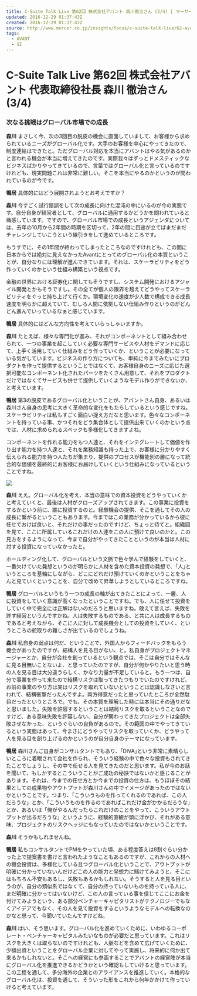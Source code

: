 ```yaml
---
title: C-Suite Talk Live 第62回 株式会社アバント 森川徹治さん (3/4) | マーサージャパン
updated: 2016-12-29 01:37:43Z
created: 2016-12-29 01:37:43Z
source: http://www.mercer.co.jp/insights/focus/c-suite-talk-live/62-avant-03.html
tags:
  - AVANT
  - SI
---
```


#  C-Suite Talk Live 第62回 株式会社アバント 代表取締役社長 森川 徹治さん (3/4)

### 次なる挑戦はグローバル市場での成長

**森川** まさしく今、次の3回目の脱皮の機会に直面していまして、お客様から求められているニーズがグローバル化です。大手のお客様を中心にやってきたので、制度連結はできたと。ただグローバル対応を本当にアバントはやる気があるのかと言われる機会が本当に増えてきたのです。実際我々はずっとドメスティックなビジネスばかりやってきているので、言葉ではグローバル化と言っているのですけれども、現実問題これは非常に難しい。そこを本当にやるのかというのが問われているのが今です。

**鴨居** 具体的にはどう展開されようとお考えですか？

**森川** 今すごく試行錯誤をして次の成長に向けた混沌の中にいるのが今の実態です。自分自身が経営者として、グローバルに通用するかどうかを問われていると痛感しています。ですので、グローバル市場での成長というアジェンダについては、去年の10月から2年間の時期を区切って、2年の間に目途が立てばまだまだチャレンジしていこうという線引きをして進めているところです。

もうすでに、その1年間が終わってしまったところなのですけれども、この間に日本からでは絶対に見えなかったAvantにとってのグローバル化の本質ということが、自分なりには理解が進んできています。それは、スケーラビリティをどう作っていくのかという仕組み構築という視点です。

金融の世界における証券化に関してもそうですし、システム開発におけるアジャイル開発とかもそうですし。その全てが個人の限界を超えてどうやってスケーラビリティをぐっと持ち上げて行くか。環境変化の速度が少人数で構成できる成長速度を明らかに超えていて、むしろ人間に依拠しない仕組み作りというのがどんどん進んでいっているなぁと感じています。

**鴨居** 具体的にはどんな方向性を考えていらっしゃいますか。

**森川** たとえば、様々な専門化が進み、それがコンポーネントとして組み合わせられて、一つの事業を起こしていく必要な専門サービスや人材をデマンドに応じて、上手く活用していく仕組みをどう作っていくか、ということが必要になっている気がしています。ビジネスの作り方についても、単純に今までみたいにプロダクトを作って提供するということではなくて、お客様自身のニーズに応じた選択可能なコンポーネント化されたパーツをたくさん用意して、それをプロダクトだけではなくてサービスも併せて提供していくようなモデル作りができないか、と考えています。

**鴨居** 第3の脱皮であるグローバル化ということが、アバントさん自身、あるいは森川さん自身の思考に大きく革命的な変化をもたらしているという感じですね。スケーラビリティは私もすごく面白い捉え方だなと思います。色々なコンポーネントを持っている事、かつそれをどう集合体として提供出来ていくのかという点では、人材に求められるスペックも多様化してきますよね。

コンポーネントを作れる能力をもつ人達と、それをインテグレートして価値を作り出す能力を持つ人達と、それを業務知識も持った上で、お客様に分かりやすく伝えられる能力を持つ人たちが集まり、提供のプロセスが機能別の層になって統合的な価値を最終的にお客様にお届けしていくという仕組みになっているということですね。

![](../_resources/11a988ef9ef972e8c801f3e5ca5cae53.jpg)

**森川** ええ。グローバル化を考え、本当の意味での資本投資をどうやっていくかと考えていくと、最後は人材がクローズアップされてきます。この事業に投資をするかという前に、誰に投資するのと。経験機会の提供、そこを通してその人の成長に繋がるということもあります。今まではこの業務が分かっているから彼に任せておけば良いと、それだけの事だったのですけど、ちょっと待てと。組織図を見て、ここに所属しているこれだけの人達をこの人に預けて良いのかと。この見方をするようになって、今まで自分がやってきたことというのが本当は人材に対する投資になっていなかったと。

ホールディング化して、グローバルという文脈で色々学んで経験をしていくと、一番欠けていた発想というのが明らかに人材を含めた資本投資の発想で、｢人｣というところを基軸にしながら、どこにどれだけ預けていくのかということをちゃんと見ていくということを、自分で改めて昇華しようとしているところですね。

**鴨居** グローバルというもう一つの成長の軸が出てきたことによって、一層、人に投資をしていく意識が高くなったということですね。でも、人に任せて投資をしていく中で完全には正解はないのだろうと思いますね。敢えて言えば、失敗を許す経営というんですかね。人は失敗するものである、と共に人は成長するものであると考えながら、そこに人に対して成長機会としての投資をしていく、というところの舵取りの難しさが出ているのでしょうね。

**森川** 私自身の弱点は何だ、ということで、外国人からフィードバックをもらう機会があったのですが、結構人を見る目がない、と。私自身がプロジェクトマネージャーとか、自分が会社を創っているという観点では、そこは自分ではそんなに見る目無いことないよ、と思っていたのですが、自分が何かやりたいと思う時の人を見る目は大分違うらしく、かなり力量が不足していると。もう一つは、自分で事業を作って来たので結構リスクは取ってきたつもりでいたのですけれど、お前の事業のやり方は実はリスクを取れていないということは認識しなさいと言われて、結構衝撃だったんですよ。両方得意だったと思っていたところが全然駄目だったというところで。でも、その本質を理解した時には本当にその通りだなと思いました。失敗を許容するということは結局リスクを取るということなのですけど、ある意味失敗を許容しない、自分が関わってきたプロジェクトは全部失敗させなかった、というぐらいの自負があるので。その範囲の中でやってきているという実態はあって、今まさにどうやってリスクを取っていくか、どうやって人を見る目を創り上げるのかというのが自分自身のテーマになっています。

**鴨居** 森川さんご自身がコンサルタントでもあり、｢DIVA｣という非常に素晴らしいところに着眼されて会社を作られ、そういう経験の中で色々な投資もされてきたことでしょうし、その中で任せる人を見てきたのだと思います。私が今のお話を聞いて、もしかするとこういうことがご成功の秘訣ではないかと感じることがあります。それは、今までの任せ方とか今までの投資の仕方は、もうほぼその結果としての成果物やアウトプットが森川さんの中でイメージがあったのではないかということです。つまり、「こういうものを作ってくれるのであれば、この人だろうな」とか、「こういうものを作るのであればこれだけ金がかかるだろうな」とか、あるいは「俺がやるんだったらこれだけのことをやって、こういうアウトプットが出るだろうな」というように、経験的直観が頭に浮かび、それがある意味、プロジェクトのリスクヘッジにもなっていたのではないかということです。

**森川** そうかもしれませんね。

**鴨居** 私もコンサルタントでPMをやっていた頃、ある程度答えは8割ぐらい分かった上で提案書を書けと言われたようなこともあるのですが、これからの人材への機会投資は、多様化している且つグローバル化ということで、アウトプットが明確に分かっていないんだけどこの人の能力と発想力に賭けてみようと、そこにはもちろん不安もあるし、失敗もあるかもしれない。そうすると人を見る目というのが、自分の類似系ではなくて、自分の持っていないものを持っている人に、まだ明確に分かってはいないけど、この人の言っている事を信じてここにお金を付けてみようという、ある部分ベンチャーキャピタリストがテクノロジーでもなくアイデアでもなく、その人を見て投資をするというようなモデルへの転換なのかなと思って、今聞いていたんですけどね。

**森川** はい、そう思います。グローバル化を進めていくために、いわゆるコーポレート・ベンチャーキャピタルみたいなものが必要だと思っています。これはリスクを大きくは取らないのですけれども、人脈などを含めて広げていくために、少額出資ということをグローバル企業に対してやって実施し、将来的に何か出て来るかもしれないと。そこへの経営にも参画することでアバントの経営陣が本当にグローバル化を推進できるかどうかという確認もしていけると思っています。この工程を通して、多分海外の企業とのアライアンスを推進していく。本格的なグローバル化は、投資を通して、そういった形をこれから何年かかけて作っていけると考えています。